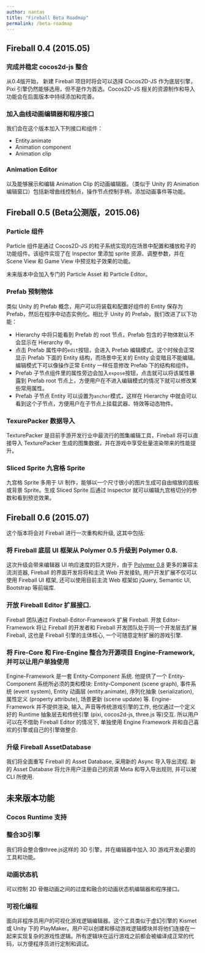 ```yaml
---
author: nantas
title: "Fireball Beta Roadmap"
permalink: /beta-roadmap
--- 
```


## Fireball 0.4 (2015.05)

### 完成并稳定 cocos2d-js 整合

从0.4版开始， 新建 Fireball 项目时将会可以选择 Cocos2D-JS 作为底层引擎，Pixi 引擎仍然能够选用，但不是作为首选。Cocos2D-JS 相关的资源制作和导入功能会在后面版本中持续添加和完善。

### 加入曲线动画编辑器和程序接口

我们会在这个版本加入下列接口和组件：

- Entity.animate
- Animation component
- Animation clip

### Animation Editor

以及能够展示和编辑 Animation Clip 的动画编辑器。（类似于 Unity 的 Animation 编辑窗口）包括新增曲线控制点，操作节点控制手柄，添加动画事件等功能。

## Fireball 0.5 (Beta公测版，2015.06)

### Particle  组件

Particle 组件是通过 Cocos2D-JS 的粒子系统实现的在场景中配置和播放粒子的功能组件。该组件实现了在 Inspector 里添加 sprite 资源、调整参数，并在 Scene View 和 Game View 中预览粒子效果的功能。

未来版本中会加入专门的 Particle Asset 和 Particle Editor。

### Prefab 预制物体

类似 Unity 的 Prefab 概念，用户可以将装载和配置好组件的 Entity 保存为 Prefab，然后在程序中动态实例化。相比于 Unity 的 Prefab，我们改进了以下功能：

- Hierarchy 中将只能看到 Prefab 的 root 节点，Prefab 包含的子物体默认不会显示在 Hierarchy 中。
- 点击 Prefab 属性中的`edit`按钮，会进入 Prefab 编辑模式。这个时候会正常显示 Prefab 下面的 Entity 结构，而场景中无关的 Entity 会变暗且不能编辑。编辑模式下可以像操作正常 Entity 一样任意修改 Prefab 下的结构和组件。
- Prefab 子节点组件里的属性旁边会加入`expose`按钮，点击就可以将该属性暴露到 Prefab root 节点上，方便用户在不进入编辑模式的情况下就可以修改某些常用属性。
- Prefab 子节点 Entity 可以设置为`anchor`模式，这样在 Hierarchy 中就会可以看到这个子节点，方便用户在子节点上挂载武器、特效等动态物件。

### TexurePacker 数据导入

TexturePacker 是目前手游开发行业中最流行的图集编辑工具，Fireball 将可以直接导入 TexturePacker 生成的图集数据，并在游戏中享受批量渲染带来的性能提升。

### Sliced Sprite 九宫格 Sprite

九宫格 Sprite 多用于 UI 制作，能够以一个尺寸很小的图片生成可自由缩放的面板或背景 Sprite。生成 Sliced Sprite 后通过 Inspector 就可以编辑九宫格切分的参数和看到预览效果。

## Fireball 0.6 (2015.07)

这个版本将会对 Fireball 进行一次重构和升级, 这其中包括:

### 将 Fireball 底层 UI 框架从 Polymer 0.5 升级到 Polymer 0.8. 

这次升级会带来编辑器 UI 响应速度的巨大提升，由于 [Polymer 0.8](https://www.polymer-project.org/0.8/) 更多的兼容主流浏览器, Fireball 的界面开发将将和主流 Web 开发接轨, 用户开发扩展不仅可以使用 Fireball UI 框架, 还可以使用目前主流 Web 框架如 jQuery, Semantic UI, Bootstrap 等前端库.

### 开放 Fireball Editor 扩展接口.

Fireball 团队通过 Fireball-Editor-Framework 扩展 Fireball. 开放 Editor-Framework 将让 Fireball 的开发者和 Fireball 开发团队处于同一个开发层去扩展 Fireball, 这也是 Fireball 引擎的主体核心, 一个可随意定制扩展的游戏引擎.

### 将 Fire-Core 和 Fire-Engine 整合为开源项目 Engine-Framework, 并可以让用户单独使用

Engine-Framework 是一套 Entity-Component 系统. 他提供了一个 Entity-Component 系统所必须的类和模块: Entity-Component (scene graph), 事件系统 (event system), Entity 动画层 (entity.animate), 序列化抽象 (serialization), 属性定义 (property attribute), 场景更新 (scene update) 等. Engine-Framework 并不提供渲染, 输入, 声音等传统游戏引擎的工作, 他仅通过一个定义好的 Runtime 抽象层去和传统引擎 (pixi, cocos2d-js, three.js 等)交互. 所以用户可以在不借助 Fireball Editor 的情况下, 单独使用 Engine Framework 并和自己喜欢的引擎或自己的引擎做整合. 

### 升级 Fireball AssetDatabase

我们将全面重写 Fireball 的 Asset Database, 采用新的 Async 导入导出流程. 新的 Asset Database 将允许用户注册自己的资源 Meta 和导入导出规则, 并可以被 CLI 所使用.


## 未来版本功能

### Cocos Runtime 支持

### 整合3D引擎

我们将会整合像three.js这样的 3D 引擎，并在编辑器中加入 3D 游戏开发必要的工具和功能。

### 动画状态机

可以控制 2D 骨骼动画之间的过度和融合的动画状态机编辑器和程序接口。

### 可视化编程

面向非程序员用户的可视化游戏逻辑编辑器。这个工具类似于虚幻引擎的 Kismet 或 Unity 下的 PlayMaker。用户可以创建和移动游戏逻辑模块并将他们连接在一起来实现复杂的游戏性逻辑。所有逻辑块在运行游戏之前都会被编译成正常的代码，以方便程序员进行定制和调试。
